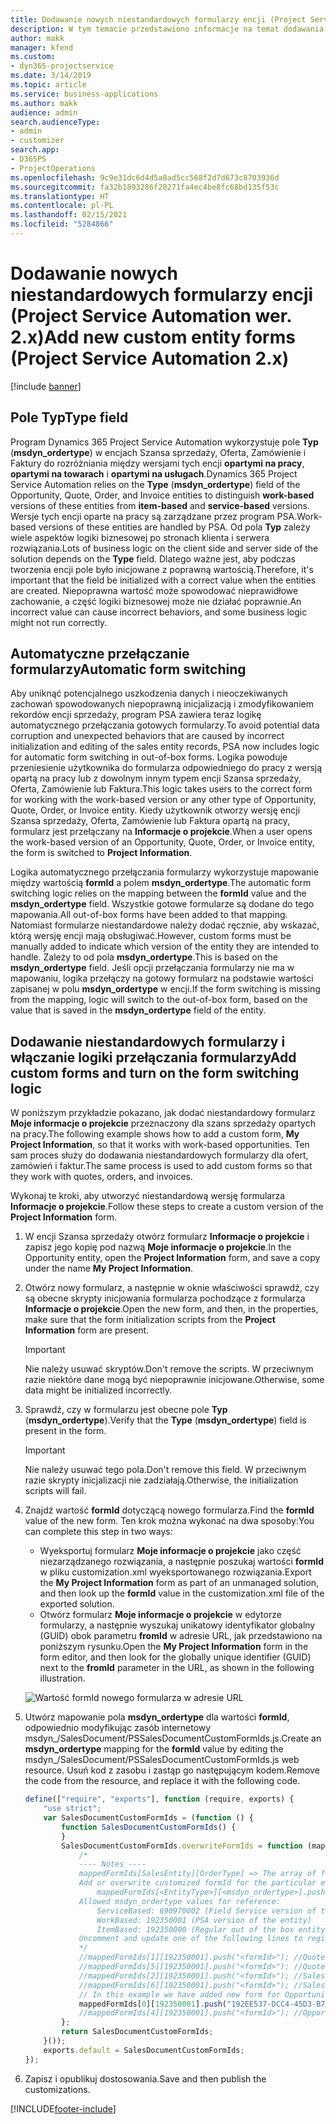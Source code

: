 ```yaml
---
title: Dodawanie nowych niestandardowych formularzy encji (Project Service Automation wer. 2.x)
description: W tym temacie przedstawiono informacje na temat dodawania niestandardowych formularzy encji szans sprzedaży, ofert, zamówień lub faktur w programie Dynamics 365 Project Service Automation w wersji 2.x.
author: makk
manager: kfend
ms.custom:
- dyn365-projectservice
ms.date: 3/14/2019
ms.topic: article
ms.service: business-applications
ms.author: makk
audience: admin
search.audienceType:
- admin
- customizer
search.app:
- D365PS
- ProjectOperations
ms.openlocfilehash: 9c9e31dc6d4d5a8ad5cc568f2d7d673c8703936d
ms.sourcegitcommit: fa32b1893286f20271fa4ec4be8fc68bd135f53c
ms.translationtype: HT
ms.contentlocale: pl-PL
ms.lasthandoff: 02/15/2021
ms.locfileid: "5284866"
---
```

# <a name="add-new-custom-entity-forms-project-service-automation-2x"></a><span data-ttu-id="e04d2-103">Dodawanie nowych niestandardowych formularzy encji (Project Service Automation wer. 2.x)</span><span class="sxs-lookup"><span data-stu-id="e04d2-103">Add new custom entity forms (Project Service Automation 2.x)</span></span>

[!include [banner](../../includes/psa-now-project-operations.md)]

## <a name="type-field"></a><span data-ttu-id="e04d2-104">Pole Typ</span><span class="sxs-lookup"><span data-stu-id="e04d2-104">Type field</span></span> 

<span data-ttu-id="e04d2-105">Program Dynamics 365 Project Service Automation wykorzystuje pole **Typ** (**msdyn\_ordertype**) w encjach Szansa sprzedaży, Oferta, Zamówienie i Faktury do rozróżniania między wersjami tych encji **opartymi na pracy**, **opartymi na towarach** i **opartymi na usługach**.</span><span class="sxs-lookup"><span data-stu-id="e04d2-105">Dynamics 365 Project Service Automation relies on the **Type** (**msdyn\_ordertype**) field of the Opportunity, Quote, Order, and Invoice entities to distinguish **work-based** versions of these entities from **item-based** and **service-based** versions.</span></span> <span data-ttu-id="e04d2-106">Wersje tych encji oparte na pracy są zarządzane przez program PSA.</span><span class="sxs-lookup"><span data-stu-id="e04d2-106">Work-based versions of these entities are handled by PSA.</span></span> <span data-ttu-id="e04d2-107">Od pola **Typ** zależy wiele aspektów logiki biznesowej po stronach klienta i serwera rozwiązania.</span><span class="sxs-lookup"><span data-stu-id="e04d2-107">Lots of business logic on the client side and server side of the solution depends on the **Type** field.</span></span> <span data-ttu-id="e04d2-108">Dlatego ważne jest, aby podczas tworzenia encji pole było inicjowane z poprawną wartością.</span><span class="sxs-lookup"><span data-stu-id="e04d2-108">Therefore, it's important that the field be initialized with a correct value when the entities are created.</span></span> <span data-ttu-id="e04d2-109">Niepoprawna wartość może spowodować nieprawidłowe zachowanie, a część logiki biznesowej może nie działać poprawnie.</span><span class="sxs-lookup"><span data-stu-id="e04d2-109">An incorrect value can cause incorrect behaviors, and some business logic might not run correctly.</span></span>

## <a name="automatic-form-switching"></a><span data-ttu-id="e04d2-110">Automatyczne przełączanie formularzy</span><span class="sxs-lookup"><span data-stu-id="e04d2-110">Automatic form switching</span></span>

<span data-ttu-id="e04d2-111">Aby uniknąć potencjalnego uszkodzenia danych i nieoczekiwanych zachowań spowodowanych niepoprawną inicjalizacją i zmodyfikowaniem rekordów encji sprzedaży, program PSA zawiera teraz logikę automatycznego przełączania gotowych formularzy.</span><span class="sxs-lookup"><span data-stu-id="e04d2-111">To avoid potential data corruption and unexpected behaviors that are caused by incorrect initialization and editing of the sales entity records, PSA now includes logic for automatic form switching in out-of-box forms.</span></span> <span data-ttu-id="e04d2-112">Logika powoduje przeniesienie użytkownika do formularza odpowiedniego do pracy z wersją opartą na pracy lub z dowolnym innym typem encji Szansa sprzedaży, Oferta, Zamówienie lub Faktura.</span><span class="sxs-lookup"><span data-stu-id="e04d2-112">This logic takes users to the correct form for working with the work-based version or any other type of Opportunity, Quote, Order, or Invoice entity.</span></span> <span data-ttu-id="e04d2-113">Kiedy użytkownik otworzy wersję encji Szansa sprzedaży, Oferta, Zamówienie lub Faktura opartą na pracy, formularz jest przełączany na **Informacje o projekcie**.</span><span class="sxs-lookup"><span data-stu-id="e04d2-113">When a user opens the work-based version of an Opportunity, Quote, Order, or Invoice entity, the form is switched to **Project Information**.</span></span>

<span data-ttu-id="e04d2-114">Logika automatycznego przełączania formularzy wykorzystuje mapowanie między wartością **formId** a polem **msdyn\_ordertype**.</span><span class="sxs-lookup"><span data-stu-id="e04d2-114">The automatic form switching logic relies on the mapping between the **formId** value and the **msdyn\_ordertype** field.</span></span> <span data-ttu-id="e04d2-115">Wszystkie gotowe formularze są dodane do tego mapowania.</span><span class="sxs-lookup"><span data-stu-id="e04d2-115">All out-of-box forms have been added to that mapping.</span></span> <span data-ttu-id="e04d2-116">Natomiast formularze niestandardowe należy dodać ręcznie, aby wskazać, którą wersję encji mają obsługiwać.</span><span class="sxs-lookup"><span data-stu-id="e04d2-116">However, custom forms must be manually added to indicate which version of the entity they are intended to handle.</span></span> <span data-ttu-id="e04d2-117">Zależy to od pola **msdyn\_ordertype**.</span><span class="sxs-lookup"><span data-stu-id="e04d2-117">This is based on the **msdyn\_ordertype** field.</span></span> <span data-ttu-id="e04d2-118">Jeśli opcji przełączania formularzy nie ma w mapowaniu, logika przełączy na gotowy formularz na podstawie wartości zapisanej w polu **msdyn\_ordertype** w encji.</span><span class="sxs-lookup"><span data-stu-id="e04d2-118">If the form switching is missing from the mapping, logic will switch to the out-of-box form, based on the value that is saved in the **msdyn\_ordertype** field of the entity.</span></span>

## <a name="add-custom-forms-and-turn-on-the-form-switching-logic"></a><span data-ttu-id="e04d2-119">Dodawanie niestandardowych formularzy i włączanie logiki przełączania formularzy</span><span class="sxs-lookup"><span data-stu-id="e04d2-119">Add custom forms and turn on the form switching logic</span></span>

<span data-ttu-id="e04d2-120">W poniższym przykładzie pokazano, jak dodać niestandardowy formularz **Moje informacje o projekcie** przeznaczony dla szans sprzedaży opartych na pracy.</span><span class="sxs-lookup"><span data-stu-id="e04d2-120">The following example shows how to add a custom form, **My Project Information**, so that it works with work-based opportunities.</span></span> <span data-ttu-id="e04d2-121">Ten sam proces służy do dodawania niestandardowych formularzy dla ofert, zamówień i faktur.</span><span class="sxs-lookup"><span data-stu-id="e04d2-121">The same process is used to add custom forms so that they work with quotes, orders, and invoices.</span></span>

<span data-ttu-id="e04d2-122">Wykonaj te kroki, aby utworzyć niestandardową wersję formularza **Informacje o projekcie**.</span><span class="sxs-lookup"><span data-stu-id="e04d2-122">Follow these steps to create a custom version of the **Project Information** form.</span></span>

1. <span data-ttu-id="e04d2-123">W encji Szansa sprzedaży otwórz formularz **Informacje o projekcie** i zapisz jego kopię pod nazwą **Moje informacje o projekcie**.</span><span class="sxs-lookup"><span data-stu-id="e04d2-123">In the Opportunity entity, open the **Project Information** form, and save a copy under the name **My Project Information**.</span></span>
2. <span data-ttu-id="e04d2-124">Otwórz nowy formularz, a następnie w oknie właściwości sprawdź, czy są obecne skrypty inicjowania formularza pochodzące z formularza **Informacje o projekcie**.</span><span class="sxs-lookup"><span data-stu-id="e04d2-124">Open the new form, and then, in the properties, make sure that the form initialization scripts from the **Project Information** form are present.</span></span> 

    > [!IMPORTANT]
    > <span data-ttu-id="e04d2-125">Nie należy usuwać skryptów.</span><span class="sxs-lookup"><span data-stu-id="e04d2-125">Don't remove the scripts.</span></span> <span data-ttu-id="e04d2-126">W przeciwnym razie niektóre dane mogą być niepoprawnie inicjowane.</span><span class="sxs-lookup"><span data-stu-id="e04d2-126">Otherwise, some data might be initialized incorrectly.</span></span>

3. <span data-ttu-id="e04d2-127">Sprawdź, czy w formularzu jest obecne pole **Typ** (**msdyn\_ordertype**).</span><span class="sxs-lookup"><span data-stu-id="e04d2-127">Verify that the **Type** (**msdyn\_ordertype**) field is present in the form.</span></span> 

    > [!IMPORTANT]
    > <span data-ttu-id="e04d2-128">Nie należy usuwać tego pola.</span><span class="sxs-lookup"><span data-stu-id="e04d2-128">Don't remove this field.</span></span> <span data-ttu-id="e04d2-129">W przeciwnym razie skrypty inicjalizacji nie zadziałają.</span><span class="sxs-lookup"><span data-stu-id="e04d2-129">Otherwise, the initialization scripts will fail.</span></span>

4. <span data-ttu-id="e04d2-130">Znajdź wartość **formId** dotyczącą nowego formularza.</span><span class="sxs-lookup"><span data-stu-id="e04d2-130">Find the **formId** value of the new form.</span></span> <span data-ttu-id="e04d2-131">Ten krok można wykonać na dwa sposoby:</span><span class="sxs-lookup"><span data-stu-id="e04d2-131">You can complete this step in two ways:</span></span>

    - <span data-ttu-id="e04d2-132">Wyeksportuj formularz **Moje informacje o projekcie** jako część niezarządzanego rozwiązania, a następnie poszukaj wartości **formId** w pliku customization.xml wyeksportowanego rozwiązania.</span><span class="sxs-lookup"><span data-stu-id="e04d2-132">Export the **My Project Information** form as part of an unmanaged solution, and then look up the **formId** value in the customization.xml file of the exported solution.</span></span>
    - <span data-ttu-id="e04d2-133">Otwórz formularz **Moje informacje o projekcie** w edytorze formularzy, a następnie wyszukaj unikatowy identyfikator globalny (GUID) obok parametru **fromId** w adresie URL, jak przedstawiono na poniższym rysunku.</span><span class="sxs-lookup"><span data-stu-id="e04d2-133">Open the **My Project Information** form in the form editor, and then look for the globally unique identifier (GUID) next to the **fromId** parameter in the URL, as shown in the following illustration.</span></span>

    ![Wartość formId nowego formularza w adresie URL](media/how-to-add-custom-forms-in-v2.0.png)

5. <span data-ttu-id="e04d2-135">Utwórz mapowanie pola **msdyn\_ordertype** dla wartości **formId**, odpowiednio modyfikując zasób internetowy msdyn\_/SalesDocument/PSSalesDocumentCustomFormIds.js.</span><span class="sxs-lookup"><span data-stu-id="e04d2-135">Create an **msdyn\_ordertype** mapping for the **formId** value by editing the msdyn\_/SalesDocument/PSSalesDocumentCustomFormIds.js web resource.</span></span> <span data-ttu-id="e04d2-136">Usuń kod z zasobu i zastąp go następującym kodem.</span><span class="sxs-lookup"><span data-stu-id="e04d2-136">Remove the code from the resource, and replace it with the following code.</span></span>

    ```javascript
    define(["require", "exports"], function (require, exports) {
        "use strict";
        var SalesDocumentCustomFormIds = (function () {
            function SalesDocumentCustomFormIds() {
            }
            SalesDocumentCustomFormIds.overwriteFormIds = function (mappedFormIds) {
                /*
                ---- Notes ----
                mappedFormIds[SalesEntity][OrderType] => The array of forms IDs that support particular entity and order type
                Add or overwrite customized formId for the particular entity and order type by calling:
                    mappedFormIds[<EntityType>][<msdyn_ordertype>].push("<formId>");
                Allowed msdyn_ordertype values for reference:
                    ServiceBased: 690970002 (Field Service version of the entity)
                    WorkBased: 192350001 (PSA version of the entity)
                    ItemBased: 192350000 (Regular out of the box entity)
                Uncomment and update one of the following lines to register custom PSA form for required entity:
                */      
                //mappedFormIds[1][192350001].push("<formId>"); //Quote
                //mappedFormIds[5][192350001].push("<formId>"); //Quote Line
                //mappedFormIds[2][192350001].push("<formId>"); //Sales Order
                //mappedFormIds[6][192350001].push("<formId>"); //Sales Order Line
                // In this example we have added new form for Opportunity
                mappedFormIds[0][192350001].push("192EE537-DCC4-45D3-B7AF-EA694B9113D2"); //Opportunity
                //mappedFormIds[4][192350001].push("<formId>"); //Opportunity Line
            };
            return SalesDocumentCustomFormIds;
        }());
        exports.default = SalesDocumentCustomFormIds;
    });
    ```

6. <span data-ttu-id="e04d2-137">Zapisz i opublikuj dostosowania.</span><span class="sxs-lookup"><span data-stu-id="e04d2-137">Save and then publish the customizations.</span></span>


[!INCLUDE[footer-include](../../includes/footer-banner.md)]